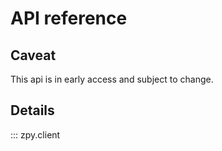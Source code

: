 # API reference

## Caveat
This api is in early access and subject to change.

## Details

::: zpy.client
